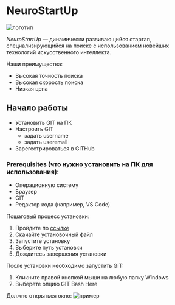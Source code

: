 # NeuroStartUp

![логотип](https://camo.githubusercontent.com/c6727c717cad1e4820481abb87524f90782445c5/68747470733a2f2f692e696d6775722e636f6d2f495a4f525769492e706e67)

*NeuroStartUp* — динамически развивающийся стартап, специализирующийся на поиске с использованием новейших технологий искусственного интеллекта.

Наши преимущества:
* Высокая точность поиска
* Высокая скорость поиска
* Низкая цена

## Начало работы
* Установить GIT на ПК
* Настроить GIT
    * задать username
    * задать useremail
* Зарегестрироваться в GITHub

### Prerequisites (что нужно установить на ПК для использования):
* Операционную систему
* Браузер
* GIT 
* Редактор кода (например, VS Code)

Пошаговый процесс установки:
1. Пройдите по [ссылке](https://git-scm.com/download/win)
1. Скачайте установочный файл
1. Запустите установку
1. Выберите путь установки
1. Дождитесь завершения установки 

После установки необходимо запустить GIT:
1. Кликните правой кнопкой мыши на любую папку Windows 
1. Выберете опцию GIT Bash Here 

Должно открыться окно:
![пример](https://github.com/netology-code/guides/raw/master/git/img/15.png)
